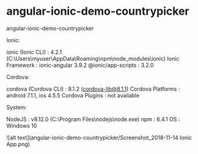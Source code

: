 # angular-ionic-demo-countrypicker
angular-ionic-demo-countrypicker



Ionic:

   ionic (Ionic CLI)  : 4.2.1 (C:\Users\myuser\AppData\Roaming\npm\node_modules\ionic)
   Ionic Framework    : ionic-angular 3.9.2
   @ionic/app-scripts : 3.2.0

Cordova:

   cordova (Cordova CLI) : 8.1.2 (cordova-lib@8.1.1)
   Cordova Platforms     : android 7.1.1, ios 4.5.5
   Cordova Plugins       : not available

System:

   NodeJS : v8.12.0 (C:\Program Files\nodejs\node.exe)
   npm    : 6.4.1
   OS     : Windows 10

![alt text](angular-ionic-demo-countrypicker/Screenshot_2018-11-14 Ionic App.png)
